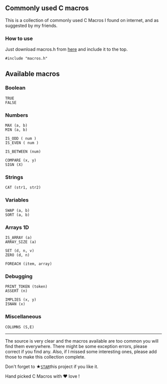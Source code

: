 ## Commonly used C macros

This is a collection of commonly used C Macros I found on internet, and as suggested by my friends.

### How to use

Just download macros.h from [here](https://github.com/ramdeoshubham/macros/archive/master.zip) and include it to the top.

```
#include "macros.h"
```
## Available macros

### Boolean

```
TRUE
FALSE
```

### Numbers

```
MAX (a, b)
MIN (a, b)

IS_ODD ( num )
IS_EVEN ( num )

IS_BETWEEN (num)

COMPARE (x, y)
SIGN (X)
```

### Strings

```
CAT (str1, str2)
```

### Variables

```
SWAP (a, b)
SORT (a, b)
```

### Arrays 1D

```
IS_ARRAY (a)
ARRAY_SIZE (a)

SET (d, n, v)
ZERO (d, n)

FOREACH (item, array)
```

### Debugging

```
PRINT_TOKEN (token)
ASSERT (n)

IMPLIES (x, y)
ISNAN (x)
```

### Miscellaneous

```
COLUMNS (S,E)
```
---

The source is very clear and the macros available are too common you will find them everywhere.
There might be some exception errors, please correct if you find any. Also, if I missed some interesting ones, please add those to make this collection complete.

Don't forget to &#9733;[`STAR`](https://github.com/ramdeoshubham/macros)this project if you like it.

Hand picked C Macros with &hearts; love !
